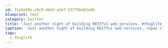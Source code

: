 ```yaml
---
id: 31a5e58e-c8c9-40e5-a3e7-53779bdb5edb
blueprint: text
category: twitter
title: 'Just another night of building RESTful web services. #thuglife'
caption: 'Just another night of building RESTful web services. <span class="hashtag hashtag_local">#<a href="http://tweettemp.darylchymko.ca/?tag=thuglife">thuglife</a>'
tags:
  - thuglife
---
```

